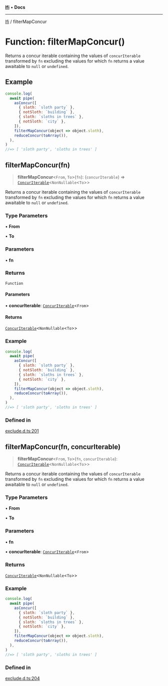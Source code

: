 [**lfi**](../readme.md) • **Docs**

***

[lfi](../globals.md) / filterMapConcur

# Function: filterMapConcur()

Returns a concur iterable containing the values of `concurIterable`
transformed by `fn` excluding the values for which `fn` returns a value
awaitable to `null` or `undefined`.

## Example

```js
console.log(
  await pipe(
    asConcur([
      { sloth: `sloth party` },
      { notSloth: `building` },
      { sloth: `sloths in trees` },
      { notSloth: `city` },
    ]),
    filterMapConcur(object => object.sloth),
    reduceConcur(toArray()),
  ),
)
//=> [ 'sloth party', 'sloths in trees' ]
```

## filterMapConcur(fn)

> **filterMapConcur**\<`From`, `To`\>(`fn`): (`concurIterable`) => [`ConcurIterable`](../type-aliases/ConcurIterable.md)\<`NonNullable`\<`To`\>\>

Returns a concur iterable containing the values of `concurIterable`
transformed by `fn` excluding the values for which `fn` returns a value
awaitable to `null` or `undefined`.

### Type Parameters

• **From**

• **To**

### Parameters

• **fn**

### Returns

`Function`

#### Parameters

• **concurIterable**: [`ConcurIterable`](../type-aliases/ConcurIterable.md)\<`From`\>

#### Returns

[`ConcurIterable`](../type-aliases/ConcurIterable.md)\<`NonNullable`\<`To`\>\>

### Example

```js
console.log(
  await pipe(
    asConcur([
      { sloth: `sloth party` },
      { notSloth: `building` },
      { sloth: `sloths in trees` },
      { notSloth: `city` },
    ]),
    filterMapConcur(object => object.sloth),
    reduceConcur(toArray()),
  ),
)
//=> [ 'sloth party', 'sloths in trees' ]
```

### Defined in

[exclude.d.ts:201](https://github.com/TomerAberbach/lfi/blob/d7a0f90dd72245d6efd6bd97c58a78b3f3028f25/src/operations/exclude.d.ts#L201)

## filterMapConcur(fn, concurIterable)

> **filterMapConcur**\<`From`, `To`\>(`fn`, `concurIterable`): [`ConcurIterable`](../type-aliases/ConcurIterable.md)\<`NonNullable`\<`To`\>\>

Returns a concur iterable containing the values of `concurIterable`
transformed by `fn` excluding the values for which `fn` returns a value
awaitable to `null` or `undefined`.

### Type Parameters

• **From**

• **To**

### Parameters

• **fn**

• **concurIterable**: [`ConcurIterable`](../type-aliases/ConcurIterable.md)\<`From`\>

### Returns

[`ConcurIterable`](../type-aliases/ConcurIterable.md)\<`NonNullable`\<`To`\>\>

### Example

```js
console.log(
  await pipe(
    asConcur([
      { sloth: `sloth party` },
      { notSloth: `building` },
      { sloth: `sloths in trees` },
      { notSloth: `city` },
    ]),
    filterMapConcur(object => object.sloth),
    reduceConcur(toArray()),
  ),
)
//=> [ 'sloth party', 'sloths in trees' ]
```

### Defined in

[exclude.d.ts:204](https://github.com/TomerAberbach/lfi/blob/d7a0f90dd72245d6efd6bd97c58a78b3f3028f25/src/operations/exclude.d.ts#L204)
